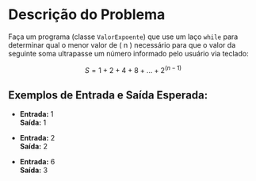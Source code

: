# Descrição do Problema

Faça um programa (classe `ValorExpoente`) que use um laço `while` para determinar qual o menor valor de \( n \) necessário para que o valor da seguinte soma ultrapasse um número informado pelo usuário via teclado:

$$
S = 1 + 2 + 4 + 8 + \dots + 2^{(n-1)}
$$

## Exemplos de Entrada e Saída Esperada:

- **Entrada:** 1  
  **Saída:** 1

- **Entrada:** 2  
  **Saída:** 2

- **Entrada:** 6  
  **Saída:** 3
